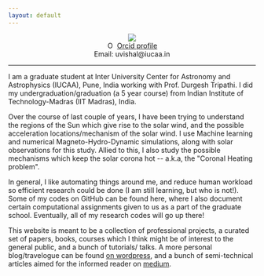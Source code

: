 ```yaml
---
layout: default
---
```


<figure>
<center>
<img src="{{site.url}}/img/me.jpg">
<figcaption>
<div itemscope itemtype="https://schema.org/Person"><a itemprop="sameAs" content="https://orcid.org/0000-0002-9253-6093" href="https://orcid.org/0000-0002-9253-6093" target="orcid.widget" rel="me noopener noreferrer" style="vertical-align:top;"><img src="https://orcid.org/sites/default/files/images/orcid_16x16.png" style="width:1em;margin-right:.5em;" alt="ORCID iD icon">Orcid profile</a></div>
Email: uvishal@iucaa.in
</figcaption>
</center>
</figure>

* * *

I am a graduate student at Inter University Center for Astronomy and Astrophysics (IUCAA), Pune, India working with Prof. Durgesh Tripathi. I did my undergraduation/graduation (a 5 year course) from Indian Institute of Technology-Madras (IIT Madras), India.

Over the course of last couple of years, I have been trying to understand the regions of the Sun which give rise to the solar wind, and the possible acceleration locations/mechanism of the solar wind. I use Machine learning and numerical Magneto-Hydro-Dynamic simulations, along with solar observations for this study. Allied to this, I also study the possible mechanisms which keep the solar corona hot -- a.k.a, the "Coronal Heating problem".

In general, I like automating things around me, and reduce human workload so efficient research could be done (I am still learning, but who is not!). Some of my codes on GitHub can be found here, where I also document certain computational assignments given to us as a part of the graduate school. Eventually, all of my research codes will go up there!

This website is meant to be a collection of professional projects, a curated set of papers, books, courses which I think might be of interest to the general public, and a bunch of tutorials/ talks. A more personal blog/travelogue can be found [on wordpress](https://vishalupendran.wordpress.com/), and a bunch of semi-technical articles aimed for the informed reader on [medium](https://medium.com/@uvishal1995).
